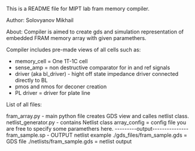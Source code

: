 This is a README file for MIPT lab fram memory compiler.

Author: Solovyanov Mikhail

About:
Compiler is aimed to create gds and simulation representation of embedded FRAM memory array with given paramethers. 

Compiler includes pre-made views of all cells such as:

- memory_cell = One 1T-1C cell
- sense_amp = non destructive comparator for in and ref signals
- driver (aka bl_driver) - hight off state  impedance  driver connected directly to BL
- pmos and nmos for deconer creation
- PL driver = driver for plate line



List of all files:

fram_array.py - main python file creates GDS view and calles netlist class.
netlist_generator.py - contains Netlist class
array_config = config file you are free to specify some paramethers here.
---------output---------------
fram_sample.sp - OUTPUT netlist example
./gds_files/fram_sample.gds = GDS file
./netlists/fram_sample.gds = netlist output